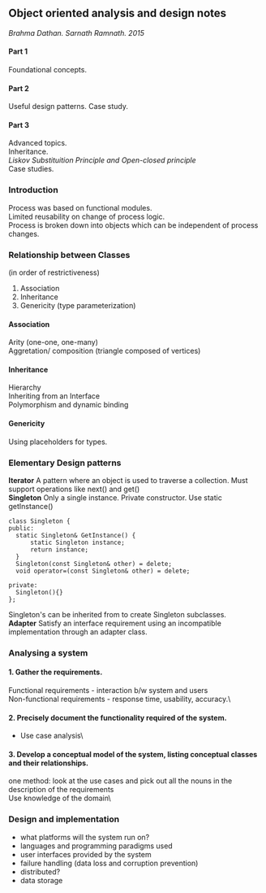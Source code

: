 ## Object oriented analysis and design notes
*Brahma Dathan. Sarnath Ramnath. 2015*

#### Part 1
Foundational concepts.
#### Part 2
Useful design patterns.
Case study.
#### Part 3
Advanced topics.\
Inheritance. \
*Liskov Substituition Principle and Open-closed principle*\
Case studies.

### Introduction
Process was based on functional modules.  
Limited reusability on change of process logic.  
Process is broken down into objects which can be independent of process changes.  

### Relationship between Classes
(in order of restrictiveness)
1. Association
2. Inheritance
3. Genericity (type parameterization)

#### Association
Arity (one-one, one-many)  
Aggretation/ composition (triangle composed of vertices)

#### Inheritance
Hierarchy\
Inheriting from an Interface\
Polymorphism and dynamic binding

#### Genericity
Using placeholders for types.


### Elementary Design patterns
**Iterator** A pattern where an object is used to traverse a collection. Must support operations like next() and get()  
**Singleton** Only a single instance. Private constructor. Use static getInstance()
````
class Singleton {
public:
  static Singleton& GetInstance() {
      static Singleton instance;
      return instance;
  }
  Singleton(const Singleton& other) = delete;
  void operator=(const Singleton& other) = delete;
  
private:
  Singleton(){}
};
````
Singleton's can be inherited from to create Singleton subclasses.  
**Adapter** 
Satisfy an interface requirement using an incompatible implementation through an adapter class.


### Analysing a system
#### 1. Gather the requirements.
Functional requirements - interaction b/w system and users\
Non-functional requirements - response time, usability, accuracy.\
#### 2. Precisely document the functionality required of the system.
- Use case analysis\
#### 3. Develop a conceptual model of the system, listing conceptual classes and their relationships.
one method: look at the use cases and pick out all the nouns in the description of the requirements\
Use knowledge of the domain\

### Design and implementation
- what platforms will the system run on?
- languages and programming paradigms used
- user interfaces provided by the system
- failure handling (data loss and corruption prevention)
- distributed?
- data storage


